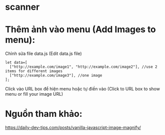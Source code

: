# scanner
# Thêm ảnh vào menu (Add Images to menu):
Chỉnh sửa file data.js (Edit data.js file)
```
let data=[
  ["http://example.com/image1", "http://example.com/image2"], //use 2 items for different images
  ["http://example.com/image3"], //one image
];
```
Click vào URL box để hiện menu hoặc tự điền vào (Click to URL box to show menu or fill your image URL)
 
# Nguồn tham khảo:
https://daily-dev-tips.com/posts/vanilla-javascript-image-magnify/
